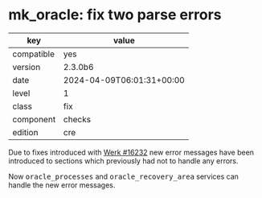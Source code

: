 [//]: # (werk v2)
# mk_oracle: fix two parse errors

key        | value
---------- | ---
compatible | yes
version    | 2.3.0b6
date       | 2024-04-09T06:01:31+00:00
level      | 1
class      | fix
component  | checks
edition    | cre

Due to fixes introduced with
<a href="https://checkmk.com/werk/16232">Werk #16232</a> new error messages
have been introduced to sections which previously had not to handle any errors.

Now <tt>oracle_processes</tt> and <tt>oracle_recovery_area</tt> services can
handle the new error messages.